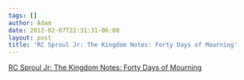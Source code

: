 ```yaml
---
tags: []
author: Adam
date: 2012-02-07T22:31:31-06:00
layout: post
title: 'RC Sproul Jr: The Kingdom Notes: Forty Days of Mourning'
---
```


[RC Sproul Jr: The Kingdom Notes: Forty Days of Mourning](http://rcsprouljunior.blogspot.com/2012/01/kingdom-notes-forty-days-of-mourning.html)
